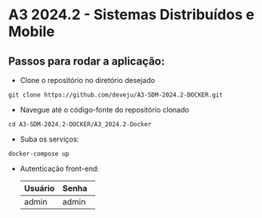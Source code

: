 # A3 2024.2 - Sistemas Distribuídos e Mobile

## Passos para rodar a aplicação:

- Clone o repositório no diretório desejado
```
git clone https://github.com/deveju/A3-SDM-2024.2-DOCKER.git
```

- Navegue até o código-fonte do repositório clonado
```
cd A3-SDM-2024.2-DOCKER/A3_2024.2-Docker
```

- Suba os serviços:
```
docker-compose up
```

- Autenticação front-end:

  | Usuário | Senha &nbsp; |
  | ----------- | ----------- |
  | admin | admin |
